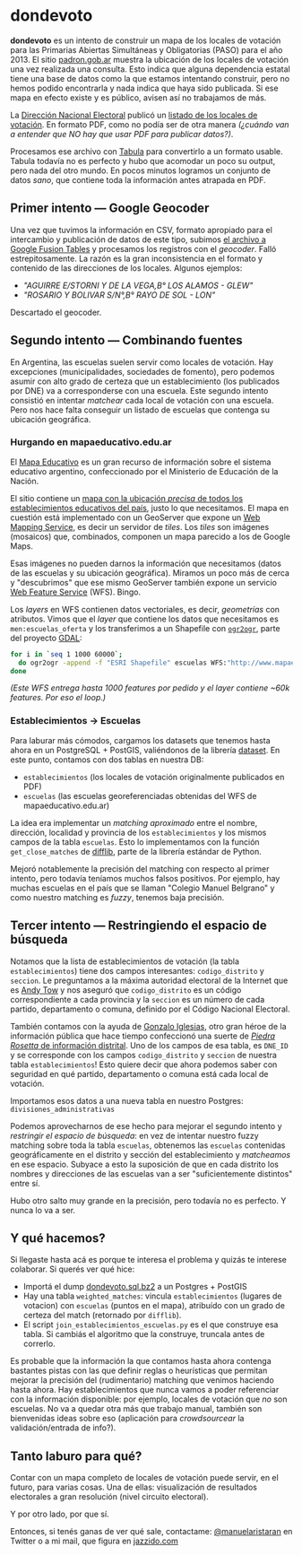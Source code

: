 dondevoto
=========

**dondevoto** es un intento de construir un mapa de los locales de votación para las Primarias Abiertas Simultáneas y Obligatorias (PASO) para el año 2013. El sitio [padron.gob.ar](http://www.padron.gob.ar) muestra la ubicación de los locales de votación una vez realizada una consulta. Esto indica que alguna dependencia estatal tiene una base de datos como la que estamos intentando construir, pero no hemos podido encontrarla y nada indica que haya sido publicada. Si ese mapa en efecto existe y es público, avisen así no trabajamos de más.

La [Dirección Nacional Electoral](http://www.elecciones.gov.ar/default.htm) publicó un [listado de los locales de votación](http://www.elecciones.gov.ar/notificaciones/listado_establecimientos_PASO_2013.pdf). En formato PDF, como no podía ser de otra manera _(¿cuándo van a entender que NO hay que usar PDF para publicar datos?)_.

Procesamos ese archivo con [Tabula](http://tabula.nerdpower.org) para convertirlo a un formato usable. Tabula todavía no es perfecto y hubo que acomodar un poco su output, pero nada del otro mundo. En pocos minutos logramos un conjunto de datos _sano_, que contiene toda la información antes atrapada en PDF.

## Primer intento — Google Geocoder

Una vez que tuvimos la información en CSV, formato apropiado para el intercambio y publicación de datos de este tipo, subimos [el archivo a Google Fusion Tables](https://www.google.com/fusiontables/data?docid=1EJrlVnMDHN8tIeEIyFC4IpnJ8T1_VAmleWmA2nE#rows:id=1) y procesamos los registros con el _geocoder_. Falló estrepitosamente. La razón es la gran inconsistencia en el formato y contenido de las direcciones de los locales. Algunos ejemplos:

  - _"AGUIRRE E/STORNI Y DE LA  VEGA,B° LOS ALAMOS - GLEW"_
  - _"ROSARIO Y BOLIVAR S/N°,B° RAYO DE SOL - LON"_

Descartado el geocoder.

## Segundo intento — Combinando fuentes

En Argentina, las escuelas suelen servir como locales de votación. Hay excepciones (municipalidades, sociedades de fomento), pero podemos asumir con alto grado de certeza que un establecimiento (los publicados por DNE) va a corresponderse con una escuela. Este segundo intento consistió en intentar _matchear_ cada local de votación con una escuela. Pero nos hace falta conseguir un listado de escuelas que contenga su ubicación geográfica.

### Hurgando en mapaeducativo.edu.ar

El [Mapa Educativo](http://www.mapaeducativo.edu.ar) es un gran recurso de información sobre el sistema educativo argentino, confeccionado por el Ministerio de Educación de la Nación.

El sitio contiene un [mapa con la ubicación _precisa_ de todos los establecimientos educativos del país](http://www.mapaeducativo.edu.ar/mapserver/aen/educacion/localizar/index.php), justo lo que necesitamos. El mapa en cuestión está implementado con un GeoServer que expone un [Web Mapping Service](http://docs.geoserver.org/stable/en/user/services/wms/reference.html), es decir un servidor de _tiles_. Los _tiles_ son imágenes (mosaicos) que, combinados, componen un mapa parecido a los de Google Maps.

Esas imágenes no pueden darnos la información que necesitamos (datos de las escuelas y su ubicación geográfica). Miramos un poco más de cerca y "descubrimos" que ese mismo GeoServer también expone un servicio [Web Feature Service](http://docs.geoserver.org/latest/en/user/services/wfs/) (WFS). Bingo.

Los _layers_ en WFS contienen datos vectoriales, es decir, _geometrías_ con atributos. Vimos que el _layer_ que contiene los datos que necesitamos es `men:escuelas_oferta` y los transferimos a un Shapefile con [`ogr2ogr`](https://www.google.com.ar/search?q=ogr2ogr&oq=ogr2ogr&aqs=chrome.0.69i57j69i59l3j69i61l2.1638j0&sourceid=chrome&ie=UTF-8), parte del proyecto [GDAL](http://www.gdal.org/):

```bash
for i in `seq 1 1000 60000`;
  do ogr2ogr -append -f "ESRI Shapefile" escuelas WFS:"http://www.mapaeducativo.edu.ar/geoserver/ows?service=wfs&version=1.0.0&sortBy=gid&startIndex=$i" men:escuelas_oferta;
done
```

_(Este WFS entrega hasta 1000 features por pedido y el layer contiene ~60k features. Por eso el loop.)_

### Establecimientos → Escuelas

Para laburar más cómodos, cargamos los datasets que tenemos hasta ahora en un PostgreSQL + PostGIS, valiéndonos de la librería [dataset](http://github.com/pudo/dataset). En este punto, contamos con dos tablas en nuestra DB:

  - `establecimientos` (los locales de votación originalmente publicados en PDF)
  - `escuelas` (las escuelas georeferenciadas obtenidas del WFS de mapaeducativo.edu.ar)

La idea era implementar un _matching aproximado_ entre el nombre, dirección, localidad y provincia de los `establecimientos` y los mismos campos de la tabla `escuelas`. Esto lo implementamos con la función `get_close_matches` de [difflib](http://docs.python.org/library/difflib.html), parte de la librería estándar de Python.

Mejoró notablemente la precisión del matching con respecto al primer intento, pero todavía teníamos muchos falsos positivos. Por ejemplo, hay muchas escuelas en el país que se llaman "Colegio Manuel Belgrano" y como nuestro matching es _fuzzy_, tenemos baja precisión.

## Tercer intento — Restringiendo el espacio de búsqueda

Notamos que la lista de establecimientos de votación (la tabla `establecimientos`) tiene dos campos interesantes: `codigo_distrito` y `seccion`. Le preguntamos a la máxima autoridad electoral de la Internet que es [Andy Tow](https://twitter.com/andy_tow) y nos aseguró que `codigo_distrito` es un código correspondiente a cada provincia y la `seccion` es un número de cada partido, departamento o comuna, definido por el Código Nacional Electoral.

También contamos con la ayuda de [Gonzalo Iglesias](https://twitter.com/gonzaloiglesias), otro gran héroe de la información pública que hace tiempo confeccionó una suerte de [_Piedra Rosetta_ de información distrital](https://www.google.com/fusiontables/DataSource?docid=1020i2cUGopm4LepAPtFFG9EgsFDIfRNWTQ44oOg). Uno de los campos de esa tabla, es `DNE_ID` y se corresponde con los campos `codigo_distrito` y `seccion` de nuestra tabla `establecimientos`! Esto quiere decir que ahora podemos saber con seguridad en qué partido, departamento o comuna está cada local de votación.

Importamos esos datos a una nueva tabla en nuestro Postgres: `divisiones_administrativas`

Podemos aprovecharnos de ese hecho para mejorar el segundo intento y _restringir el espacio de búsqueda_: en vez de intentar nuestro fuzzy matching sobre toda la tabla `escuelas`, obtenemos las `escuelas` contenidas geográficamente en el distrito y sección del establecimiento y _matcheamos_ en ese espacio. Subyace a esto la suposición de que en cada distrito los nombres y direcciones de las escuelas van a ser "suficientemente distintos" entre sí.

Hubo otro salto muy grande en la precisión, pero todavía no es perfecto. Y nunca lo va a ser.

## Y qué hacemos?

Si llegaste hasta acá es porque te interesa el problema y quizás te interese colaborar. Si querés ver qué hice:

  - Importá el dump [dondevoto.sql.bz2](http://dump.jazzido.com/dondevoto.sql.bz2) a un Postgres + PostGIS
  - Hay una tabla `weighted_matches`: vincula `establecimientos` (lugares de votacion) con `escuelas` (puntos en el mapa), atribuído con un grado de certeza del match (retornado por `difflib`).
  - El script `join_establecimientos_escuelas.py` es el que construye esa tabla. Si cambiás el algoritmo que la construye, truncala antes de correrlo.

Es probable que la información la que contamos hasta ahora contenga bastantes pistas con las que definir reglas o heurísticas que permitan mejorar la precisión del (rudimentario) matching que venimos haciendo hasta ahora. Hay establecimientos que nunca vamos a poder referenciar con la información disponible: por ejemplo, locales de votación que _no_ son escuelas. No va a quedar otra más que trabajo manual, también son bienvenidas ideas sobre eso (aplicación para _crowdsourcear_ la validación/entrada de info?).

## Tanto laburo para qué?

Contar con un mapa completo de locales de votación puede servir, en el futuro, para varias cosas. Una de ellas: visualización de resultados electorales a gran resolución (nivel circuito electoral).

Y por otro lado, por que sí.

Entonces, si tenés ganas de ver qué sale, contactame: [@manuelaristaran](http://twitter.com/manuelaristaran) en Twitter o a mi mail, que figura en [jazzido.com](http://jazzido.com)
